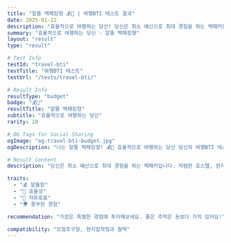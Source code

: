 ```yaml
---
title: "알뜰 백패킹형 💰🎒 | 여행BTI 테스트 결과"
date: 2025-01-22
description: "효율적으로 여행하는 당신! 당신은 최소 예산으로 최대 경험을 하는 백패커입니다. 저렴한 호스텔, 현지 음식, 대중교통을 이용하며, 돈보다는 경험에 가치를 둡니다. 여행은 사치가 아니에요!..."
summary: "효율적으로 여행하는 당신 - 알뜰 백패킹형"
layout: "result"
type: "result"

# Test Info
testId: "travel-bti"
testTitle: "여행BTI 테스트"
testUrl: "/tests/travel-bti/"

# Result Info
resultType: "budget"
badge: "💰🎒"
resultTitle: "알뜰 백패킹형"
subtitle: "효율적으로 여행하는 당신"
rarity: 10

# OG Tags for Social Sharing
ogImage: "og-travel-bti-budget.jpg"
ogDescription: "나는 알뜰 백패킹형! 💰🎒 효율적으로 여행하는 당신 당신의 여행BTI 테스트 결과는?"

# Result Content
description: "당신은 최소 예산으로 최대 경험을 하는 백패커입니다. 저렴한 호스텔, 현지 음식, 대중교통을 이용하며, 돈보다는 경험에 가치를 둡니다. 여행은 사치가 아니에요!"

traits:
  - "💰 알뜰함"
  - "🎒 효율성"
  - "🚶 자유로움"
  - "🌍 풍부한 경험"

recommendation: "가끔은 특별한 경험에 투자해보세요. 좋은 추억은 돈보다 가치 있어요!"

compatibility: "모험추구형, 현지밀착형과 찰떡"
---
```

